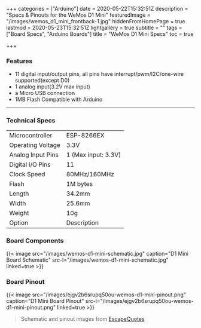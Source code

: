 +++
categories = ["Arduino"]
date = 2020-05-22T15:32:51Z
description = "Specs & Pinouts for the WeMos D1 Mini"
featuredImage = "/images/wemos_d1_mini_frontback-1.jpg"
hiddenFromHomePage = true
lastmod = 2020-05-23T15:32:51Z
lightgallery = true
subtitle = ""
tags = ["Board Specs", "Arduino Boards"]
title = "WeMos D1 Mini Specs"
toc = true

+++
<!--more-->

### Features

* 11 digital input/output pins, all pins have interrupt/pwm/I2C/one-wire supported(except D0)
* 1 analog input(3.2V max input)
* a Micro USB connection
* 1MB Flash Compatible with Arduino

***

### Technical Specs

|  |  |
| --- | --- |
| Microcontroller | ESP-8266EX |
| Operating Voltage | 3.3V |
| Analog Input Pins | 1 (Max input: 3.3V) |
| Digital I/O Pins | 11 |
| Clock Speed | 80MHz/160MHz |
| Flash | 1M bytes |
| Length | 34.2mm |
| Width | 25.6mm |
| Weight | 10g |
| Option | Description |

### Board Components

{{< image src="/images/wemos-d1-mini-schematic.jpg" caption="D1 Mini Board Schematic"  src-l="/images/wemos-d1-mini-schematic.jpg" linked=true  >}}

### Board Pinout

{{< image src="/images/ejgv2b6srupq50ou-wemos-d1-mini-pinout.png" caption="D1 Mini Board Pinout"  src-l="/images/ejgv2b6srupq50ou-wemos-d1-mini-pinout.png" linked=true  >}}

> Schematic and pinout images from [EscapeQuotes](https://escapequotes.net/esp8266-wemos-d1-mini-pins-and-diagram/)
